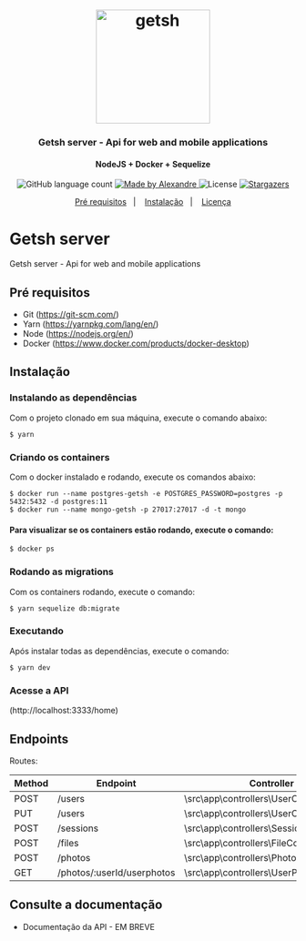 <h1 align="center">
  <img alt="getsh" title="getsh" src="../.github/getsh-mustache-icon.png" width="200px" />
</h1>

<h3 align="center">
  Getsh server - Api for web and mobile applications
</h3>

<h4 align="center">
  NodeJS + Docker + Sequelize
</h4>

<p align="center">
  <img alt="GitHub language count" src="https://img.shields.io/github/languages/count/AlexandreMacedoo/getsh?color=%2304D361">

  <a href="https://github.com/AlexandreMacedoo">
    <img alt="Made by Alexandre" src="https://img.shields.io/badge/made%20by-Alexandre-%2304D361">
  </a>

  <img alt="License" src="https://img.shields.io/badge/license-MIT-%2304D361">

  <a href="https://github.com/AlexandreMacedoo/getsh/stargazers">
    <img alt="Stargazers" src="https://img.shields.io/github/stars/AlexandreMacedoo/getsh?style=social">
  </a>
</p>

<p align="center">
  <a href="#pré-requisitos">Pré requisitos</a>&nbsp;&nbsp;&nbsp;|&nbsp;&nbsp;&nbsp;
  <a href="#instalação">Instalação</a>&nbsp;&nbsp;&nbsp;|&nbsp;&nbsp;&nbsp;
  <a href="#license">Licença</a>
</p>


# Getsh server
Getsh server - Api for web and mobile applications


## Pré requisitos

- Git (https://git-scm.com/)
- Yarn (https://yarnpkg.com/lang/en/)
- Node (https://nodejs.org/en/)
- Docker (https://www.docker.com/products/docker-desktop)

## Instalação
### Instalando as dependências
Com o projeto clonado em sua máquina, execute o comando abaixo:

```ssh
$ yarn
```
### Criando os containers
Com o docker instalado e rodando, execute os comandos abaixo:

```ssh
$ docker run --name postgres-getsh -e POSTGRES_PASSWORD=postgres -p 5432:5432 -d postgres:11
$ docker run --name mongo-getsh -p 27017:27017 -d -t mongo
```
#### Para visualizar se os containers estão rodando, execute o comando:

```ssh
$ docker ps
```
### Rodando as migrations
Com os containers rodando, execute o comando:

```ssh
$ yarn sequelize db:migrate
```
### Executando
Após instalar todas as dependências, execute o comando:

```ssh
$ yarn dev
```
### Acesse a API
(http://localhost:3333/home)

## Endpoints
Routes:

Method | Endpoint | Controller | Action | Authentication
--- | --- | --- | --- | ---
POST   | /users                             | \src\app\controllers\UserController                   | store      | no
PUT    | /users                             | \src\app\controllers\UserController                   | update     | yes
POST   | /sessions                          | \src\app\controllers\SessionController                | store      | no
POST   | /files                             | \src\app\controllers\FileController                   | store      | yes
POST   | /photos                            | \src\app\controllers\PhotoController                  | store      | yes
GET    | /photos/:userId/userphotos         | \src\app\controllers\UserPhotoController              | index      | yes


## Consulte a documentação
- Documentação da API - EM BREVE
